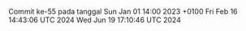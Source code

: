 Commit ke-55 pada tanggal Sun Jan 01 14:00 2023 +0100
Fri Feb 16 14:43:06 UTC 2024
Wed Jun 19 17:10:46 UTC 2024
